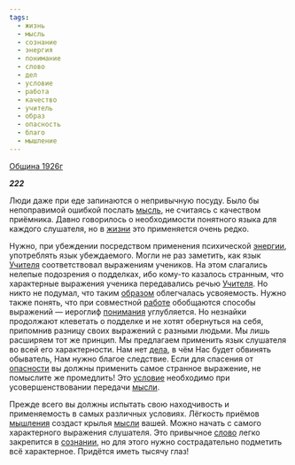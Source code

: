 ```yaml
---
tags:
  - жизнь
  - мысль
  - сознание
  - энергия
  - понимание
  - слово
  - дел
  - условие
  - работа
  - качество
  - учитель
  - образ
  - опасность
  - благо
  - мышление
---
```

[Община 1926г](https://127.0.0.1:4002/agni/1926)

___222___

Люди даже при еде запинаются о непривычную посуду. Было бы непоправимой ошибкой послать [мысль](../../../tags/#мысль), не считаясь с качеством приёмника. Давно говорилось о необходимости понятного языка для каждого слушателя, но в [жизни](../../../tags/#жизнь) это применяется очень редко.   

Нужно, при убеждении посредством применения психической [энергии](../../../tags/#энергия), употреблять язык убеждаемого. Могли не раз заметить, как язык [Учителя](../../../tags/#учитель) соответствовал выражениям учеников. На этом слагались нелепые подозрения о подделках, ибо кому-то казалось странным, что характерные выражения ученика передавались речью [Учителя](../../../tags/#учитель). Но никто не подумал, что таким [образом](../../../tags/#образ) облегчалась усвояемость. Нужно также понять, что при совместной [работе](../../../tags/#работа) обобщаются способы выражений — иероглиф [понимания](../../../tags/#понимание) углубляется. Но незнайки продолжают клеветать о подделке и не хотят обернуться на себя, припомнив разницу своих выражений с разными людьми. Мы лишь расширяем тот же принцип. Мы предлагаем применить язык слушателя во всей его характерности. Нам нет [дела](../../../tags/#дел), в чём Нас будет обвинять обыватель, Нам нужно благое следствие. Если для спасения от [опасности](../../../tags/#опасность) вы должны применить самое странное выражение, не помыслите же промедлить! Это [условие](../../../tags/#условие) необходимо при усовершенствовании передачи [мысли](../../../tags/#мысль).   

Прежде всего вы должны испытать свою находчивость и применяемость в самых различных условиях. Лёгкость приёмов [мышления](../../../tags/#мышление) создаст крылья [мысли](../../../tags/#мысль) вашей. Можно начать с самого характерного выражения слушателя. Это привычное [слово](../../../tags/#слово) легко закрепится в [сознании](../../../tags/#сознание), но для этого нужно сострадательно подметить всё характерное. Придётся иметь тысячу глаз!   

